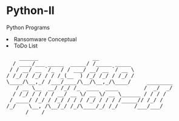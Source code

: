# Python-II
Python Programs

<li>Ransomware Conceptual 
<li>ToDo List

<pre>
    ______                 __                        
  / ____/___ _____  _____/ /_____ _____             
 / / __/ __ `/_  / / ___/ __/ __ `/ __ \            
/ /_/ / /_/ / / /_(__  ) /_/ /_/ / /_/ /            
\____/\__,_/ /___/____/\__/\__,_/\____/     ________
   / __ \__  __/ /_/ /_  ____  ____        /  _/  _/
  / /_/ / / / / __/ __ \/ __ \/ __ \______ / / / /  
 / ____/ /_/ / /_/ / / / /_/ / / / /_____// /_/ /   
/_/    \__, /\__/_/ /_/\____/_/ /_/     /___/___/   
      /____/ 
</pre>
